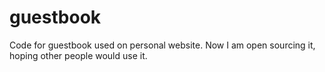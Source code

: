 # guestbook
Code for guestbook used on personal website. Now I am open sourcing it, hoping other people would use it.
